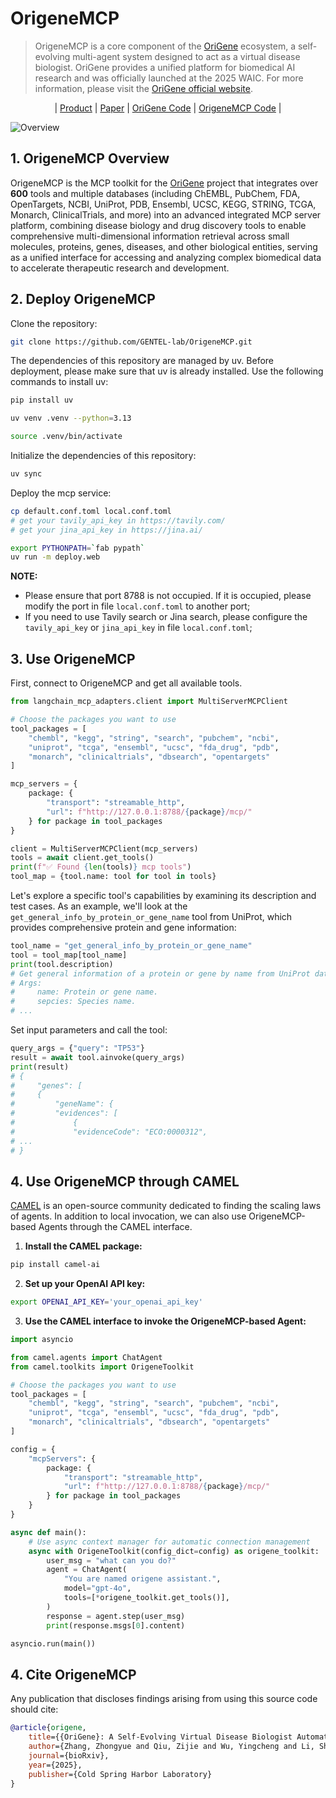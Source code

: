 # OrigeneMCP

<!-- **About OriGene**   -->
> OrigeneMCP is a core component of the [OriGene](https://github.com/GENTEL-lab/OriGene) ecosystem, a self-evolving multi-agent system designed to act as a virtual disease biologist. OriGene provides a unified platform for biomedical AI research and was officially launched at the 2025 WAIC. For more information, please visit the [OriGene official website](https://origene.lglab.ac.cn/).

<p align="center">
  | <a href="https://origene.lglab.ac.cn">Product</a> |
  <a href="https://www.biorxiv.org/content/10.1101/2025.06.03.657658v1.full.pdf">Paper</a> |
  <a href="https://github.com/GENTEL-lab/OriGene">OriGene Code</a> |
  <a href="https://github.com/GENTEL-lab/OrigeneMCP">OrigeneMCP Code</a> |
</p>

![Overview](./assets/OrigeneMCP-overview.jpg)


## 1. OrigeneMCP Overview
OrigeneMCP is the MCP toolkit for the [OriGene](https://github.com/GENTEL-lab/OriGene) project that integrates over **600** tools and multiple databases (including ChEMBL, PubChem, FDA, OpenTargets, NCBI, UniProt, PDB, Ensembl, UCSC, KEGG, STRING, TCGA, Monarch, ClinicalTrials, and more) into an advanced integrated MCP server platform, combining disease biology and drug discovery tools to enable comprehensive multi-dimensional information retrieval across small molecules, proteins, genes, diseases, and other biological entities, serving as a unified interface for accessing and analyzing complex biomedical data to accelerate therapeutic research and development.

## 2. Deploy OrigeneMCP
Clone the repository:

```bash
git clone https://github.com/GENTEL-lab/OrigeneMCP.git
```

The dependencies of this repository are managed by uv. Before deployment, please make sure that uv is already installed. Use the following commands to install uv:


```bash
pip install uv
```

```bash
uv venv .venv --python=3.13
```

```bash
source .venv/bin/activate
```

Initialize the dependencies of this repository:
```bash
uv sync
```

Deploy the mcp service:
```bash
cp default.conf.toml local.conf.toml
# get your tavily_api_key in https://tavily.com/
# get your jina_api_key in https://jina.ai/

export PYTHONPATH=`fab pypath`
uv run -m deploy.web
```

**NOTE:** 
* Please ensure that port 8788 is not occupied. If it is occupied, please modify the port in file `local.conf.toml` to another port;
* If you need to use Tavily search or Jina search, please configure the `tavily_api_key` or `jina_api_key` in file `local.conf.toml`;

## 3. Use OrigeneMCP
First, connect to OrigeneMCP and get all available tools.

```python
from langchain_mcp_adapters.client import MultiServerMCPClient

# Choose the packages you want to use
tool_packages = [
    "chembl", "kegg", "string", "search", "pubchem", "ncbi",
    "uniprot", "tcga", "ensembl", "ucsc", "fda_drug", "pdb",
    "monarch", "clinicaltrials", "dbsearch", "opentargets"
]

mcp_servers = {
    package: {
        "transport": "streamable_http",
        "url": f"http://127.0.0.1:8788/{package}/mcp/"
    } for package in tool_packages
}

client = MultiServerMCPClient(mcp_servers)
tools = await client.get_tools()
print(f"✅ Found {len(tools)} mcp tools")
tool_map = {tool.name: tool for tool in tools}
```

Let's explore a specific tool's capabilities by examining its description and test cases. As an example, we'll look at the `get_general_info_by_protein_or_gene_name` tool from UniProt, which provides comprehensive protein and gene information:
```python
tool_name = "get_general_info_by_protein_or_gene_name"
tool = tool_map[tool_name]
print(tool.description)
# Get general information of a protein or gene by name from UniProt database.
# Args:
#     name: Protein or gene name.
#     sepcies: Species name.
# ...

```

Set input parameters and call the tool:
```python
query_args = {"query": "TP53"}
result = await tool.ainvoke(query_args)
print(result)
# {
#     "genes": [
#     {
#         "geneName": {
#         "evidences": [
#             {
#             "evidenceCode": "ECO:0000312",
# ...
# }

```


## 4. Use OrigeneMCP through CAMEL
[CAMEL](https://github.com/camel-ai/camel) is an open-source community dedicated to finding the scaling laws of agents. In addition to local invocation, we can also use OrigeneMCP-based Agents through the CAMEL interface.

1. **Install the CAMEL package:**
```bash
pip install camel-ai
```

2. **Set up your OpenAI API key:**
```bash
export OPENAI_API_KEY='your_openai_api_key'
```

3. **Use the CAMEL interface to invoke the OrigeneMCP-based Agent:**
```python
import asyncio

from camel.agents import ChatAgent
from camel.toolkits import OrigeneToolkit

# Choose the packages you want to use
tool_packages = [
    "chembl", "kegg", "string", "search", "pubchem", "ncbi",
    "uniprot", "tcga", "ensembl", "ucsc", "fda_drug", "pdb",
    "monarch", "clinicaltrials", "dbsearch", "opentargets"
]

config = {
    "mcpServers": {
        package: {
            "transport": "streamable_http",
            "url": f"http://127.0.0.1:8788/{package}/mcp/"
        } for package in tool_packages
    }
}

async def main():
    # Use async context manager for automatic connection management
    async with OrigeneToolkit(config_dict=config) as origene_toolkit:
        user_msg = "what can you do?"
        agent = ChatAgent(
            "You are named origene assistant.",
            model="gpt-4o",
            tools=[*origene_toolkit.get_tools()],
        )
        response = agent.step(user_msg)
        print(response.msgs[0].content)

asyncio.run(main())

```

## 4. Cite OrigeneMCP
Any publication that discloses findings arising from using this source code should cite:
```bibtex
@article{origene,
    title={{OriGene}: A Self-Evolving Virtual Disease Biologist Automating Therapeutic Target Discovery},
    author={Zhang, Zhongyue and Qiu, Zijie and Wu, Yingcheng and Li, Shuya and Wang, Dingyan and Zhou, Zhuomin and An, Duo and Chen, Yuhan and Li, Yu and Wang, Yongbo and Ou, Chubin and Wang, Zichen and Chen, Jack Xiaoyu and Zhang, Bo and Hu, Yusong and Zhang, Wenxin and Wei, Zhijian and Ma, Runze and Liu, Qingwu and Dong, Bo and He, Yuexi and Feng, Qiantai and Bai, Lei and Gao, Qiang and Sun, Siqi and Zheng, Shuangjia},
    journal={bioRxiv},
    year={2025},
    publisher={Cold Spring Harbor Laboratory}
}
```
